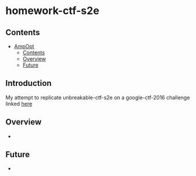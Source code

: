 # homework-ctf-s2e<a name="ampopt"></a>

## Contents<a name="contents"></a>

<!-- mdformat-toc start --slug=github --maxlevel=6 --minlevel=1 -->

- [AmpOpt](#ampopt)
  - [Contents](#contents)
  - [Overview](#overview)
  - [Future](#future)

<!-- mdformat-toc end -->

## Introduction<a name="introduction"></a>

My attempt to replicate unbreakable-ctf-s2e on a google-ctf-2016 challenge linked [here](https://github.com/ctfs/write-ups-2016/tree/master/google-ctf-2016/homework/jump-outdated-elephants-15)

## Overview<a name="overview"></a>

  - 

## Future<a name="future"></a>

 - 

